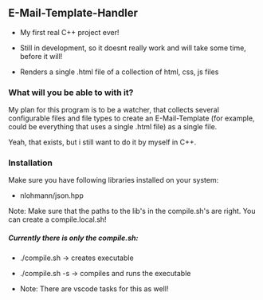 ## E-Mail-Template-Handler

- My first real C++ project ever!

- Still in development, so it doesnt really work and will take some time, before it will!

- Renders a single .html file of a collection of html, css, js files

### What will you be able to with it?

My plan for this program is to be a watcher, that collects several configurable files and file types to create an E-Mail-Template (for example, could be everything that uses a single .html file) as a single file.

Yeah, that exists, but i still want to do it by myself in C++.



### Installation

Make sure you have following libraries installed on your system:
- nlohmann/json.hpp


Note: Make sure that the paths to the lib's in the compile.sh's are right.
You can create a compile.local.sh!

##### Currently there is only the compile.sh:

- ./compile.sh -> creates executable
- ./compile.sh -s -> compiles and runs the executable

- Note: There are vscode tasks for this as well!


